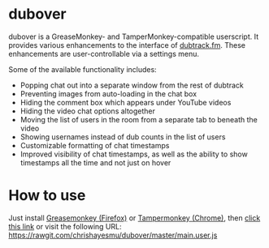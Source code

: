 # dubover

dubover is a GreaseMonkey- and TamperMonkey-compatible userscript. It provides various enhancements to the interface of [dubtrack.fm](https://www.dubtrack.fm). These enhancements are user-controllable via a settings menu.

Some of the available functionality includes:

* Popping chat out into a separate window from the rest of dubtrack
* Preventing images from auto-loading in the chat box
* Hiding the comment box which appears under YouTube videos
* Hiding the video chat options altogether
* Moving the list of users in the room from a separate tab to beneath the video
* Showing usernames instead of dub counts in the list of users
* Customizable formatting of chat timestamps
* Improved visibility of chat timestamps, as well as the ability to show timestamps all the time and not just on hover

# How to use

Just install [Greasemonkey (Firefox)](https://addons.mozilla.org/en-us/firefox/addon/greasemonkey/) or [Tampermonkey (Chrome)](https://chrome.google.com/webstore/detail/tampermonkey/dhdgffkkebhmkfjojejmpbldmpobfkfo?hl=en), then [click this link](https://rawgit.com/chrishayesmu/dubover/master/main.user.js) or visit the following URL: https://rawgit.com/chrishayesmu/dubover/master/main.user.js